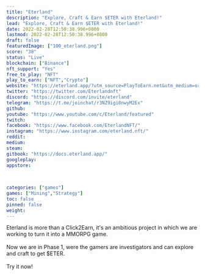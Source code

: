 ```yaml
---
title: "Eterland"
description: "Explore, Craft & Earn $ETER with Eterland!"
lead: "Explore, Craft & Earn $ETER with Eterland!"
date: 2022-02-28T12:50:38.996+0800
lastmod: 2022-02-28T12:50:38.996+0800
draft: false
featuredImage: ["100_eterland.png"]
score: "38"
status: "Live"
blockchain: ["Binance"]
nft_support: "Yes"
free_to_play: "NFT"
play_to_earn: ["NFT","Crypto"]
website: "https://eterland.app/?utm_source=PlayToEarn.net&utm_medium=organic&utm_campaign=gamepage"
twitter: "https://twitter.com/Eterlandnft"
discord: "https://discord.com/invite/eterland"
telegram: "https://t.me/joinchat/r3NZ9igi8nwyM2Ex"
github: 
youtube: "https://www.youtube.com/c/Eterland/featured"
twitch: 
facebook: "https://www.facebook.com/EterlandNFT/"
instagram: "https://www.instagram.com/eterland.nft/"
reddit: 
medium: 
steam: 
gitbook: "https://docs.eterland.app/"
googleplay: 
appstore: 

  
    
categories: ["games"]
games: ["Mining","Strategy"]
toc: false
pinned: false
weight: 
---
```

Eterland is more than a Click2Earn, it's an ambitious project in which we are working to turn it into a MMORPG game.<br> <br> Now we are in Phase 1, were the gamers are investigators and can explore and craft to get $ETER.<br> <br> Try it now!